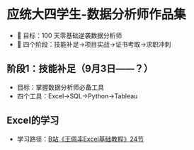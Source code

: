 # 应统大四学生-数据分析师作品集
- 🎯 目标：100 天零基础逆袭数据分析师
- 📅 四个阶段：技能补足→项目实战→证书考取→求职冲刺


## 阶段1：技能补足（9月3日——？）
- 目标：掌握数据分析师必备工具
- 四个工具：Excel→SQL→Python→Tableau

## Excel的学习
- 学习路径：[B站《王佩丰Excel基础教程》24节](https://www.bilibili.com/video/BV1yJ411s7wS/?spm_id_from=333.337.search-card.all.click&vd_source=4b1b3670492a2c8882e03990eb253e5e)
